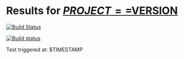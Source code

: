 # Results for [$PROJECT==$VERSION]($DEVPI_INDEX/$PROJECT/$VERSION)

[![Build Status](FILL_ME_IN)](FILL_ME_IN)

[![Build status](FILL_ME_IN)](FILL_ME_IN)

Test triggered at: $TIMESTAMP
